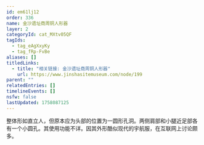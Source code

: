 ```yaml
---
id: em61lj12
order: 336
name: 金沙遗址商周铜人形器
layer: 2
categoryId: cat_MXtv05QF
tagIds:
  - tag_eAgXxyKy
  - tag_fRp-FvBe
aliases: []
titledLinks:
  - title: "相关链接: 金沙遗址商周铜人形器"
    url: https://www.jinshasitemuseum.com/node/199
parent: ""
relatedEntries: []
timelineEvents: []
nsfw: false
lastUpdated: 1758087125
---
```


整体形如直立人，但原本应为头部的位置为一圆形孔洞。两侧肩部和小腿近足部各有一个小圆孔。其使用功能不详。因其外形酷似现代的宇航服，在互联网上讨论颇多。